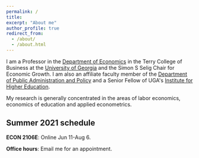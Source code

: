 ```yaml
---
permalink: /
title:
excerpt: "About me"
author_profile: true
redirect_from: 
  - /about/
  - /about.html
---
```


I am a Professor in the [Department of Economics](https://https://www.terry.uga.edu/economics/index.php) in the Terry College of Business at the [University of Georgia](https://www.uga.edu/) and the Simon S Selig Chair for Economic Growth. I am also an affiliate faculty member of the [Department of Public Administration and Policy](https://spia.uga.edu/departments-centers/padp/) and a Senior Fellow of UGA's [Institute for Higher Education](https://ihe.uga.edu/).

My research is generally concentrated in the areas of labor economics, economics of education and applied econometrics.

## Summer 2021 schedule

**ECON 2106E**: Online Jun 11-Aug 6.

**Office hours**: Email me for an appointment.
